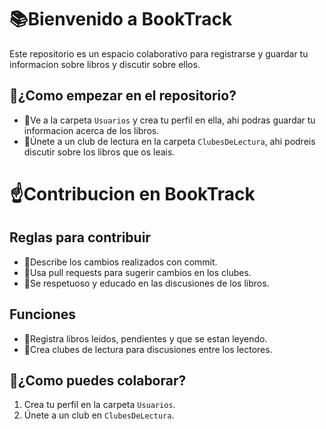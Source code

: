 # 📚Bienvenido a BookTrack

Este repositorio es un espacio colaborativo para registrarse y guardar tu informacion sobre libros y discutir sobre ellos.

## 🚀¿Como empezar en el repositorio?
- 📁Ve a la carpeta `Usuarios` y crea tu perfil en ella, ahi podras guardar tu informacion acerca de los libros.
- 🤝Únete a un club de lectura en la carpeta `ClubesDeLectura`, ahi podreis discutir sobre los libros que os leais.

# ☝️Contribucion en BookTrack

## Reglas para contribuir
- 📝Describe los cambios realizados con commit.
- 📝Usa pull requests para sugerir cambios en los clubes.
- 📝Se respetuoso y educado en las discusiones de los libros.
 

## Funciones
- 📝Registra libros leidos, pendientes y que se estan leyendo.
- 🤝Crea clubes de lectura para discusiones entre los lectores.

## 🤝¿Como puedes colaborar?
1. Crea tu perfil en la carpeta `Usuarios`.
2. Únete a un club en `ClubesDeLectura`.